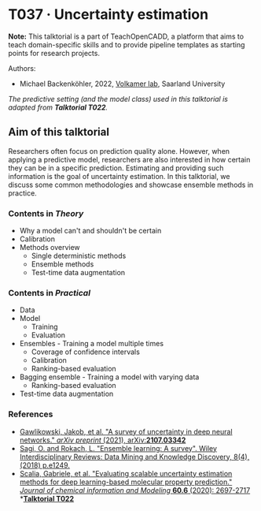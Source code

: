 # T037 · Uncertainty estimation

**Note:** This talktorial is a part of TeachOpenCADD, a platform that aims to teach domain-specific skills and to provide pipeline templates as starting points for research projects.

Authors:

- Michael Backenköhler, 2022, [Volkamer lab](https://volkarmerlab.org), Saarland University


*The predictive setting (and the model class) used in this talktorial is adapted from __Talktorial T022__.*


## Aim of this talktorial

Researchers often focus on prediction quality alone. However, when applying a predictive model, researchers are also interested in how certain they can be in a specific prediction. Estimating and providing such information is the goal of uncertainty estimation. In this talktorial, we discuss some common methodologies and showcase ensemble methods in practice.


### Contents in *Theory*

* Why a model can't and shouldn't be certain
* Calibration
* Methods overview
    * Single deterministic methods
    * Ensemble methods
    * Test-time data augmentation


### Contents in *Practical*
* Data
* Model
    * Training
    * Evaluation
* Ensembles - Training a model multiple times
    * Coverage of confidence intervals
    * Calibration
    * Ranking-based evaluation
* Bagging ensemble - Training a model with varying data
    * Ranking-based evaluation
* Test-time data augmentation


### References
* [Gawlikowski, Jakob, et al. "A survey of uncertainty in deep neural networks." _arXiv preprint_ (2021), arXiv:__2107.03342__](https://arxiv.org/abs/2107.03342)
* [Sagi, O. and Rokach, L. "Ensemble learning: A survey". Wiley Interdisciplinary Reviews: Data Mining and Knowledge Discovery, 8(4), (2018) p.e1249.](https://wires.onlinelibrary.wiley.com/doi/abs/10.1002/widm.1249?casa_token=1RRjvfS1_k4AAAAA%3AdR5WbRw9n8cp8wuVWx4j1ygfElNKbIJ9wXSmIeBd3C61pD1TEqX0bqswzRhNl8vY1rLDEhl29dseag)
* [Scalia, Gabriele, et al. "Evaluating scalable uncertainty estimation methods for deep learning-based molecular property prediction." _Journal of chemical information and Modeling_ __60.6__ (2020): 2697-2717](https://pubs.acs.org/doi/pdf/10.1021/acs.jcim.9b00975)
*[__Talktorial T022__](https://github.com/volkamerlab/teachopencadd/blob/master/teachopencadd/talktorials/T022_ligand_based_screening_neural_network/talktorial.ipynb)
